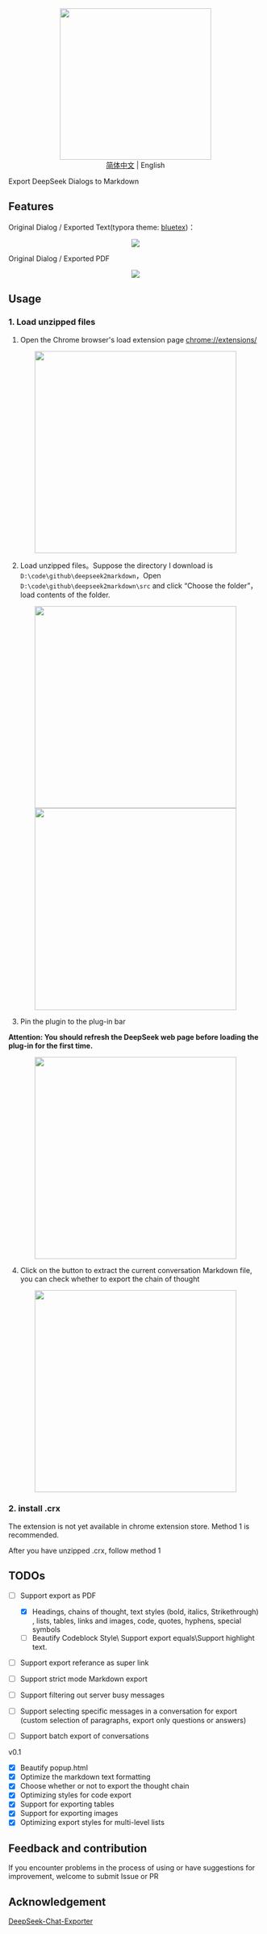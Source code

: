 <div align=center>
<img src="./doc/pic.png" width="300" height="300" />
</div>

<div align=center>
<a href="./README.md">简体中文</a> | English
</div>

Export DeepSeek Dialogs to Markdown

## Features

Original Dialog / Exported Text(typora theme: [bluetex](https://github.com/DaYangtuo247/typora-blueTex-theme))：

<div align=center>
<img src="./doc/example.png"/>
</div>

Original Dialog / Exported PDF

<div align=center>
<img src="./doc/example-pdf.png"/>
</div>


## Usage

### 1. Load unzipped files

1. Open the Chrome browser's load extension page [chrome://extensions/](chrome://extensions/)

<div align=center>
<img src="./doc/step1.png" width="400"/>
</div>

2. Load unzipped files。Suppose the directory I download is `D:\code\github\deepseek2markdown`，Open `D:\code\github\deepseek2markdown\src` and click “Choose the folder”，load contents of the folder.

<div align=center>
<img src="./doc/step2.png" width="400"/>
</div>

<div align=center>
<img src="./doc/step3.png" width="400" />
</div>

3. Pin the plugin to the plug-in bar

**Attention: You should refresh the DeepSeek web page before loading the plug-in for the first time.**

<div align=center>
<img src="./doc/step4.png" width="400" />
</div>

4. Click on the button to extract the current conversation Markdown file, you can check whether to export the chain of thought

<div align=center>
<img src="./doc/step5.png" width="400" />
</div>


### 2. install .crx

The extension is not yet available in chrome extension store. Method 1 is recommended.

After you have unzipped .crx, follow method 1

## TODOs

- [ ] Support export as PDF
    - [x] Headings, chains of thought, text styles (bold, italics, Strikethrough) , lists, tables, links and images, code, quotes, hyphens, special symbols
    - [ ] Beautify Codeblock Style\ Support export equals\Support highlight text.
- [ ] Support export referance as super link
- [ ] Support strict mode Markdown export
- [ ] Support filtering out server busy messages
- [ ] Support selecting specific messages in a conversation for export (custom selection of paragraphs, export only questions or answers)
- [ ] Support batch export of conversations


v0.1

- [x] Beautify popup.html
- [x] Optimize the markdown text formatting
- [x] Choose whether or not to export the thought chain
- [x] Optimizing styles for code export
- [x] Support for exporting tables
- [x] Support for exporting images
- [x] Optimizing export styles for multi-level lists

## Feedback and contribution

If you encounter problems in the process of using or have suggestions for improvement, welcome to submit Issue or PR

## Acknowledgement

[DeepSeek-Chat-Exporter](https://github.com/blueberrycongee/DeepSeek-Chat-Exporter)
